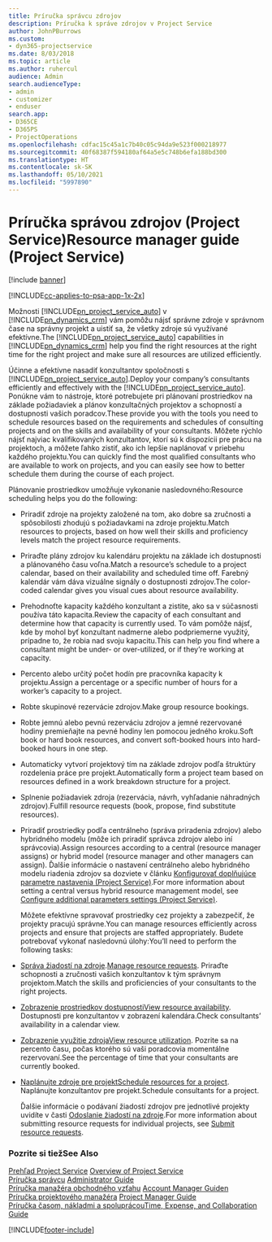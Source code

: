 ```yaml
---
title: Príručka správcu zdrojov
description: Príručka k správe zdrojov v Project Service
author: JohnPBurrows
ms.custom:
- dyn365-projectservice
ms.date: 8/03/2018
ms.topic: article
ms.author: ruhercul
audience: Admin
search.audienceType:
- admin
- customizer
- enduser
search.app:
- D365CE
- D365PS
- ProjectOperations
ms.openlocfilehash: cdfac15c45a1c7b40c05c94da9e523f000218977
ms.sourcegitcommit: 40f68387f594180af64a5e5c748b6efa188bd300
ms.translationtype: HT
ms.contentlocale: sk-SK
ms.lasthandoff: 05/10/2021
ms.locfileid: "5997890"
---
```

# <a name="resource-manager-guide-project-service"></a><span data-ttu-id="80f01-103">Príručka správou zdrojov (Project Service)</span><span class="sxs-lookup"><span data-stu-id="80f01-103">Resource manager guide (Project Service)</span></span>

[!include [banner](../includes/psa-now-project-operations.md)]

[!INCLUDE[cc-applies-to-psa-app-1x-2x](../includes/cc-applies-to-psa-app-1x-2x.md)]

<span data-ttu-id="80f01-104">Možnosti [!INCLUDE[pn_project_service_auto](../includes/pn-project-service-auto.md)] v [!INCLUDE[pn_dynamics_crm](../includes/pn-dynamics-crm.md)] vám pomôžu nájsť správne zdroje v správnom čase na správny projekt a uistiť sa, že všetky zdroje sú využívané efektívne.</span><span class="sxs-lookup"><span data-stu-id="80f01-104">The [!INCLUDE[pn_project_service_auto](../includes/pn-project-service-auto.md)] capabilities in [!INCLUDE[pn_dynamics_crm](../includes/pn-dynamics-crm.md)] help you find the right resources at the right time for the right project and make sure all resources are utilized efficiently.</span></span>  
  
 <span data-ttu-id="80f01-105">Účinne a efektívne nasadiť konzultantov spoločnosti s [!INCLUDE[pn_project_service_auto](../includes/pn-project-service-auto.md)].</span><span class="sxs-lookup"><span data-stu-id="80f01-105">Deploy your company’s consultants efficiently and effectively with the [!INCLUDE[pn_project_service_auto](../includes/pn-project-service-auto.md)].</span></span> <span data-ttu-id="80f01-106">Ponúkne vám to nástroje, ktoré potrebujete pri plánovaní prostriedkov na základe požiadaviek a plánov konzultačných projektov a schopností a dostupnosti vašich poradcov.</span><span class="sxs-lookup"><span data-stu-id="80f01-106">These provide you with the tools you need to schedule resources based on the requirements and schedules of consulting projects and on the skills and availability of your consultants.</span></span> <span data-ttu-id="80f01-107">Môžete rýchlo nájsť najviac kvalifikovaných konzultantov, ktorí sú k dispozícii pre prácu na projektoch, a môžete ľahko zistiť, ako ich lepšie naplánovať v priebehu každého projektu.</span><span class="sxs-lookup"><span data-stu-id="80f01-107">You can quickly find the most qualified consultants who are available to work on projects, and you can easily see how to better schedule them during the course of each project.</span></span>  
  
 <span data-ttu-id="80f01-108">Plánovanie prostriedkov umožňuje vykonanie nasledovného:</span><span class="sxs-lookup"><span data-stu-id="80f01-108">Resource scheduling helps you do the following:</span></span>  
  
- <span data-ttu-id="80f01-109">Priradiť zdroje na projekty založené na tom, ako dobre sa zručnosti a spôsobilosti zhodujú s požiadavkami na zdroje projektu.</span><span class="sxs-lookup"><span data-stu-id="80f01-109">Match resources to projects, based on how well their skills and proficiency levels match the project resource requirements.</span></span>  
  
- <span data-ttu-id="80f01-110">Priraďte plány zdrojov ku kalendáru projektu na základe ich dostupnosti a plánovaného času voľna.</span><span class="sxs-lookup"><span data-stu-id="80f01-110">Match a resource’s schedule to a project calendar, based on their availability and scheduled time off.</span></span> <span data-ttu-id="80f01-111">Farebný kalendár vám dáva vizuálne signály o dostupnosti zdrojov.</span><span class="sxs-lookup"><span data-stu-id="80f01-111">The color-coded calendar gives you visual cues about resource availability.</span></span>  
  
- <span data-ttu-id="80f01-112">Prehodnoťte kapacity každého konzultant a zistite, ako sa v súčasnosti používa táto kapacita.</span><span class="sxs-lookup"><span data-stu-id="80f01-112">Review the capacity of each consultant and determine how that capacity is currently used.</span></span> <span data-ttu-id="80f01-113">To vám pomôže nájsť, kde by mohol byť konzultant nadmerne alebo podpriemerne využitý, prípadne to, že robia nad svoju kapacitu.</span><span class="sxs-lookup"><span data-stu-id="80f01-113">This can help you find where a consultant might be under- or over-utilized, or if they’re working at capacity.</span></span>  
  
- <span data-ttu-id="80f01-114">Percento alebo určitý počet hodín pre pracovníka kapacity k projektu.</span><span class="sxs-lookup"><span data-stu-id="80f01-114">Assign a percentage or a specific number of hours for a worker’s capacity to a project.</span></span>  
  
- <span data-ttu-id="80f01-115">Robte skupinové rezervácie zdrojov.</span><span class="sxs-lookup"><span data-stu-id="80f01-115">Make group resource bookings.</span></span>  
  
- <span data-ttu-id="80f01-116">Robte jemnú alebo pevnú rezerváciu zdrojov a jemné rezervované hodiny premieňajte na pevné hodiny len pomocou jedného kroku.</span><span class="sxs-lookup"><span data-stu-id="80f01-116">Soft book or hard book resources, and convert soft-booked hours into hard-booked hours in one step.</span></span>  
  
- <span data-ttu-id="80f01-117">Automaticky vytvorí projektový tím na základe zdrojov podľa štruktúry rozdelenia práce pre projekt.</span><span class="sxs-lookup"><span data-stu-id="80f01-117">Automatically form a project team based on resources defined in a work breakdown structure for a project.</span></span>  
  
- <span data-ttu-id="80f01-118">Splnenie požiadaviek zdroja (rezervácia, návrh, vyhľadanie náhradných zdrojov).</span><span class="sxs-lookup"><span data-stu-id="80f01-118">Fulfill resource requests (book, propose, find substitute resources).</span></span>  
  
- <span data-ttu-id="80f01-119">Priradiť prostriedky podľa centrálneho (správa priradenia zdrojov) alebo hybridného modelu (môže ich priradiť správca zdrojov alebo iní správcovia).</span><span class="sxs-lookup"><span data-stu-id="80f01-119">Assign resources according to a central (resource manager assigns) or hybrid model (resource manager and other managers can assign).</span></span> <span data-ttu-id="80f01-120">Ďalšie informácie o nastavení centrálneho alebo hybridného modelu riadenia zdrojov sa dozviete v článku [Konfigurovať doplňujúce parametre nastavenia (Project Service)](../psa/configure-additional-parameters-settings.md).</span><span class="sxs-lookup"><span data-stu-id="80f01-120">For more information about setting a central versus hybrid resource management model, see [Configure additional parameters settings (Project Service)](../psa/configure-additional-parameters-settings.md).</span></span>  
  
  <span data-ttu-id="80f01-121">Môžete efektívne spravovať prostriedky cez projekty a zabezpečiť, že projekty pracujú správne.</span><span class="sxs-lookup"><span data-stu-id="80f01-121">You can manage resources efficiently across projects and ensure that projects are staffed appropriately.</span></span> <span data-ttu-id="80f01-122">Budete potrebovať vykonať nasledovnú úlohy:</span><span class="sxs-lookup"><span data-stu-id="80f01-122">You’ll need to perform the following tasks:</span></span>  
  
- <span data-ttu-id="80f01-123">[Správa žiadostí na zdroje](../psa/manage-resource-requests.md).</span><span class="sxs-lookup"><span data-stu-id="80f01-123">[Manage resource requests](../psa/manage-resource-requests.md).</span></span> <span data-ttu-id="80f01-124">Priraďte schopnosti a zručnosti vašich konzultantov k tým správnym projektom.</span><span class="sxs-lookup"><span data-stu-id="80f01-124">Match the skills and proficiencies of your consultants to the right projects.</span></span>  
  
- <span data-ttu-id="80f01-125">[Zobrazenie prostriedkov dostupnosti](../psa/view-resource-availability.md)</span><span class="sxs-lookup"><span data-stu-id="80f01-125">[View resource availability](../psa/view-resource-availability.md).</span></span> <span data-ttu-id="80f01-126">Dostupnosti pre konzultantov v zobrazení kalendára.</span><span class="sxs-lookup"><span data-stu-id="80f01-126">Check consultants’ availability in a calendar view.</span></span>  
  
- <span data-ttu-id="80f01-127">[Zobrazenie využitie zdroja](../psa/view-resource-utilization.md)</span><span class="sxs-lookup"><span data-stu-id="80f01-127">[View resource utilization](../psa/view-resource-utilization.md).</span></span> <span data-ttu-id="80f01-128">Pozrite sa na percento času, počas ktorého sú vaši poradcovia momentálne rezervovaní.</span><span class="sxs-lookup"><span data-stu-id="80f01-128">See the percentage of time that your consultants are currently booked.</span></span>  
  
- <span data-ttu-id="80f01-129">[Naplánujte zdroje pre projekt](../psa/schedule-resources-project.md)</span><span class="sxs-lookup"><span data-stu-id="80f01-129">[Schedule resources for a project](../psa/schedule-resources-project.md).</span></span> <span data-ttu-id="80f01-130">Naplánujte konzultantov pre projekt.</span><span class="sxs-lookup"><span data-stu-id="80f01-130">Schedule consultants for a project.</span></span>  
  
  <span data-ttu-id="80f01-131">Ďalšie informácie o podávaní žiadostí zdrojov pre jednotlivé projekty uvidíte v časti [Odoslanie žiadostí na zdroje](../psa/submit-resource-requests.md).</span><span class="sxs-lookup"><span data-stu-id="80f01-131">For more information about submitting resource requests for individual projects, see [Submit resource requests](../psa/submit-resource-requests.md).</span></span>  
  
### <a name="see-also"></a><span data-ttu-id="80f01-132">Pozrite si tiež</span><span class="sxs-lookup"><span data-stu-id="80f01-132">See Also</span></span>  
 <span data-ttu-id="80f01-133">[Prehľad Project Service](../psa/overview.md) </span><span class="sxs-lookup"><span data-stu-id="80f01-133">[Overview of Project Service](../psa/overview.md) </span></span>  
 <span data-ttu-id="80f01-134">[Príručka správcu](../psa/admin-guide.md) </span><span class="sxs-lookup"><span data-stu-id="80f01-134">[Administrator Guide](../psa/admin-guide.md) </span></span>  
 <span data-ttu-id="80f01-135">[Príručka manažéra obchodného vzťahu](../psa/account-manager-guide.md) </span><span class="sxs-lookup"><span data-stu-id="80f01-135">[Account Manager Guiden](../psa/account-manager-guide.md) </span></span>  
 <span data-ttu-id="80f01-136">[Príručka projektového manažéra](../psa/project-manager-guide.md) </span><span class="sxs-lookup"><span data-stu-id="80f01-136">[Project Manager Guide](../psa/project-manager-guide.md) </span></span>  
 [<span data-ttu-id="80f01-137">Príručka časom, nákladmi a spoluprácou</span><span class="sxs-lookup"><span data-stu-id="80f01-137">Time, Expense, and Collaboration Guide</span></span>](../psa/time-expense-collaboration-guide.md)


[!INCLUDE[footer-include](../includes/footer-banner.md)]